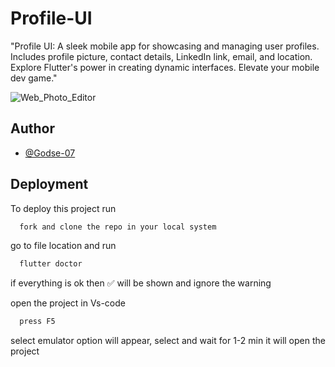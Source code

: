 # Profile-UI
"Profile UI: A sleek mobile app for showcasing and managing user profiles. Includes profile picture, contact details, LinkedIn link, email, and location. Explore Flutter's power in creating dynamic interfaces. Elevate your mobile dev game."

![Web_Photo_Editor](https://github.com/Godse-07/Profile-UI/assets/88872669/fca0b6a2-d839-455f-8f6d-d49caca8be23)



## Author

- [@Godse-07](https://www.github.com/Godse-07)


## Deployment

To deploy this project run

```bash
  fork and clone the repo in your local system
```

go to file location and run 

```bash
  flutter doctor
```

if everything is ok then ✅ will be shown and ignore the warning

open the project in Vs-code

```bash
  press F5 
```

select emulator option will appear, select and wait for 1-2 min it will open the project  
